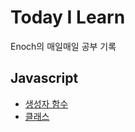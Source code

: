 # Today I Learn
Enoch의 매일매일 공부 기록

## Javascript
- [생성자 함수](https://github.com/enoch012/TIL/blob/main/Javascript/%EC%83%9D%EC%84%B1%EC%9E%90%20%ED%95%A8%EC%88%98.md)
- [클래스](https://github.com/enoch012/TIL/blob/main/Javascript/%ED%81%B4%EB%9E%98%EC%8A%A4.md)

